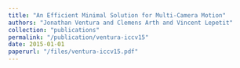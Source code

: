 ```yaml
---
title: "An Efficient Minimal Solution for Multi-Camera Motion"
authors: "Jonathan Ventura and Clemens Arth and Vincent Lepetit"
collection: "publications"
permalink: "/publication/ventura-iccv15"
date: 2015-01-01
paperurl: "/files/ventura-iccv15.pdf"
---
```

